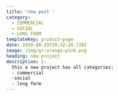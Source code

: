```yaml
---
title: 'new post '
category:
  - COMMERCIAL
  - SOCIAL
  - LONG FORM
templateKey: product-page
date: 2020-08-25T20:32:28.728Z
image: /img/gr-orange-pink.png
heading: new project
description: |-
  this a new project has all categories:
  - commercial
  -social
  - long form
---
```


